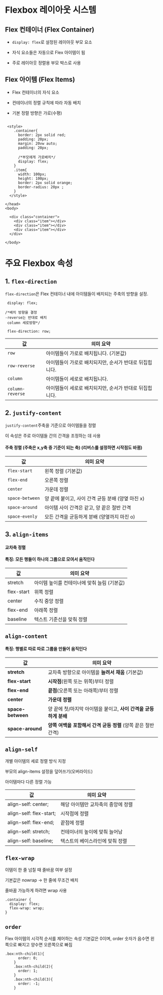 # Flexbox 레이아웃 시스템

## Flex 컨테이너 (Flex Container)

* ```display: flex```로 설정된 레이아웃 부모 요소

* 자식 요소들은 자동으로 Flex 아이템이 됨

* 주로 레이아웃 정렬용 부모 박스로 사용

## Flex 아이템 (Flex Items)

* Flex 컨테이너의 자식 요소

* 컨테이너의 정렬 규칙에 따라 자동 배치

* 기본 정렬 방향은 가로(수평)


```

 <style>
    .container{
      border: 2px solid red;
      padding: 20px;
      margin: 20vw auto;
      padding: 20px;

      /*부모에게 가로배치*/
      display: flex;
    }
    .item{
      width: 100px;
      height: 100px;
      border: 2px solid orange;
      border-radius: 20px ;
    }
  </style>

</head>
<body>

  <div class="container">
    <div class="item"></div>
    <div class="item"></div>
    <div class="item"></div>
  </div>

</body>

```

# 주요 Flexbox 속성

## 1. ```flex-direction```

```flex-direction```은 Flex 컨테이너 내에 아이템들이 배치되는 주축의 방향을 설정.

```
 display: flex;

/*배치 방향을 결정
-reverse는 반대로 배치
 column 세로방향*/

 flex-direction: row;

```

| 값       | 의미 요약                                 |
| ----------------- | --------------------------------------- |
|`row` | 아이템들이 가로로 배치됩니다. (기본값) |
|`row-reverse` | 아이템들이 가로로 배치되지만, 순서가 반대로 뒤집힙니다. |
|`column` | 아이템들이 세로로 배치됩니다. |
|`column-reverse` | 아이템들이 세로로 배치되지만, 순서가 반대로 뒤집힙니다. |


## 2. ```justify-content```

```justify-content```주축을 기준으로 아이템들을 정렬

이 속성은 주로 아이템들 간의 간격을 조정하는 데 사용



#### 주축 정렬 (주축은 x,y축 중 기준이 되는 축) (리버스를 설정하면 시작점도 바뀜)

| 값       | 의미 요약                                 |
| ----------------- | --------------------------------------- |
| ```flex-start``` | 왼쪽 정렬 (기본값)          |
| ```flex-end``` | 오른쪽 정렬                  |
| ```center``` | 가운데 정렬                  |
| ```space-between``` | 양 끝에 붙이고, 사이 간격 균등 분배 (양옆 마진 x) |
| ```space-around```| 아이템 사이 간격은 같고, 양 끝은 절반 간격 |
| ```space-evenly```| 모든 간격을 균등하게 분배 (양옆까지 마진 o) |

## 3. ```align-items```

#### 교차축 정렬 
#### 특징: 모든 행들이 하나의 그룹으로 모여서 움직인다

| 값       | 의미 요약                                 |
| ----------------- | --------------------------------------- |
| stretch | 아이템 높이를 컨테이너에 맞춰 늘림 (기본값) |
| flex-start | 위쪽 정렬                             |
| center | 수직 중앙 정렬                   |
| flex-end | 아래쪽 정렬                        |
| baseline | 텍스트 기준선을 맞춰 정렬                   |


## ```align-content```

#### 특징: 행별로 따로 따로 그룹을 만들어 움직인다

| 값                 | 의미 요약                                   |
| ----------------- | --------------------------------------- |
| **stretch**       | 교차축 방향으로 아이템을 **늘려서 채움** (기본값)          |
| **flex-start**    | **시작점**(왼쪽 또는 위쪽)부터 정렬                  |
| **flex-end**      | **끝점**(오른쪽 또는 아래쪽)부터 정렬                 |
| **center**        | **가운데 정렬**                              |
| **space-between** | 양 끝에 첫/마지막 아이템을 붙이고, **사이 간격을 균등하게 분배** |
| **space-around**  | **양쪽 여백을 포함해서 간격 균등 정렬** (양쪽 끝은 절반 간격)  |


## ```align-self```

개별 아이템의 세로 정렬 방식 지정

부모의 align-items 설정을 덮어쓰기(오버라이드)

아이템마다 다른 정렬 가능

| 값                 | 의미 요약                                   |
| ----------------- | --------------------------------------- |
  |  align-self: center; | 해당 아이템만 교차축의 중앙에 정렬 |
 | align-self: flex-start;  | 시작점에 정렬 |
  | align-self: flex-end;  | 끝점에 정렬  |
   | align-self: stretch; | 컨테이너의 높이에 맞춰 늘어남  |
   | align-self: baseline;  | 텍스트의 베이스라인에 맞춰 정렬  |


## ```flex-wrap```

이템이 한 줄 넘칠 때 줄바꿈 여부 설정

기본값은 nowrap → 한 줄에 무조건 배치

줄바꿈 가능하게 하려면 wrap 사용

```
.container {
  display: flex;
  flex-wrap: wrap;
}
```

## ```order```

Flex 아이템의 시각적 순서를 제어하는 속성
기본값은 0이며,  order 숫자가 음수면 왼쪽으로 빠지고 양수면 오른쪽으로 빠짐


```
.box:nth-child(1){
      order: 0;
    }
    .box:nth-child(2){
      order: 1;
    }
    .box:nth-child(3){
      order: -1;
    }
```













